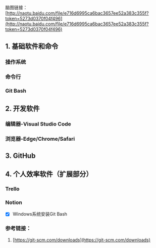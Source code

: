 脑图链接：[http://naotu.baidu.com/file/e716d6995ca6bac3657ee52a383c355f?token=5273d0370f04f496](http://naotu.baidu.com/file/e716d6995ca6bac3657ee52a383c355f?token=5273d0370f04f496)
## 1. 基础软件和命令
### 操作系统
### 命令行
### Git Bash

## 2. 开发软件
### 编辑器-Visual Studio Code
### 浏览器-Edge/Chrome/Safari

## 3. GitHub

## 4. 个人效率软件（扩展部分）
### Trello
### Notion
- [x] Windows系统安装Git Bash


### 参考链接：
1. [https://git-scm.com/downloads](https://git-scm.com/downloads)
